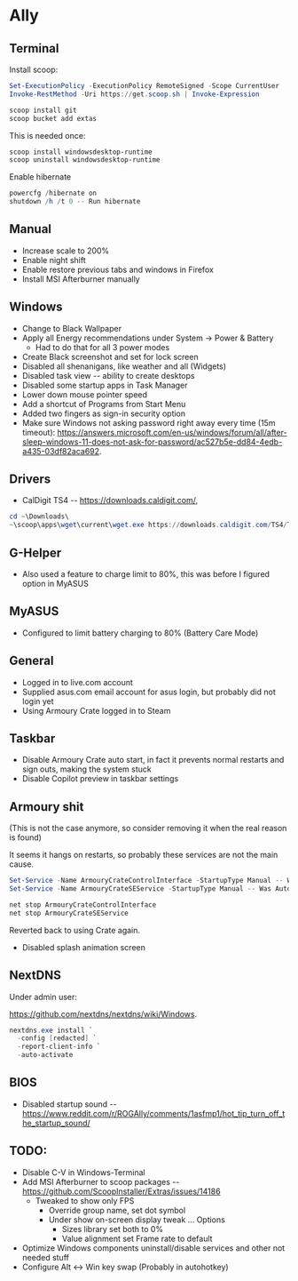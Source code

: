 # Ally

## Terminal

Install scoop:

```powershell
Set-ExecutionPolicy -ExecutionPolicy RemoteSigned -Scope CurrentUser
Invoke-RestMethod -Uri https://get.scoop.sh | Invoke-Expression
```

```powershell
scoop install git
scoop bucket add extas
```

This is needed once:

```powershell
scoop install windowsdesktop-runtime
scoop uninstall windowsdesktop-runtime
```

Enable hibernate

```powershell
powercfg /hibernate on
shutdown /h /t 0 -- Run hibernate
```

## Manual

* Increase scale to 200%
* Enable night shift
* Enable restore previous tabs and windows in Firefox
* Install MSI Afterburner manually

## Windows

* Change to Black Wallpaper
* Apply all Energy recommendations under System -> Power & Battery
  * Had to do that for all 3 power modes
* Create Black screenshot and set for lock screen
* Disabled all shenanigans, like weather and all (Widgets)
* Disabled task view -- ability to create desktops
* Disabled some startup apps in Task Manager
* Lower down mouse pointer speed
* Add a shortcut of Programs from Start Menu
* Added two fingers as sign-in security option
* Make sure Windows not asking password right away every time (15m timeout):
  https://answers.microsoft.com/en-us/windows/forum/all/after-sleep-windows-11-does-not-ask-for-password/ac527b5e-dd84-4edb-a435-03df82aca692.

## Drivers

* CalDigit TS4 -- https://downloads.caldigit.com/,

```powershell
cd ~\Downloads\
~\scoop\apps\wget\current\wget.exe https://downloads.caldigit.com/TS4/TS4-Windows-Ethernet-Driver.zip
```

## G-Helper

* Also used a feature to charge limit to 80%, this was before I figured option in MyASUS

## MyASUS

* Configured to limit battery charging to 80% (Battery Care Mode)

## General

* Logged in to live.com account
* Supplied asus.com email account for asus login, but probably did not login yet
* Using Armoury Crate logged in to Steam

## Taskbar 

* Disable Armoury Crate auto start, in fact it prevents normal restarts and
  sign outs, making the system stuck
* Disable Copilot preview in taskbar settings


## Armoury shit

(This is not the case anymore, so consider removing it when the real reason is found)

It seems it hangs on restarts, so probably these services are not the main cause.

```powershell
Set-Service -Name ArmouryCrateControlInterface -StartupType Manual -- Was Automatic
Set-Service -Name ArmouryCrateSEService -StartupType Manual -- Was Automatic and Running

net stop ArmouryCrateControlInterface
net stop ArmouryCrateSEService
```

Reverted back to using Crate again. 

* Disabled splash animation screen

## NextDNS

Under admin user:

https://github.com/nextdns/nextdns/wiki/Windows.

```powershell
nextdns.exe install `
  -config [redacted] `
  -report-client-info `
  -auto-activate
```

## BIOS

* Disabled startup sound -- https://www.reddit.com/r/ROGAlly/comments/1asfmp1/hot_tip_turn_off_the_startup_sound/

## TODO:

* Disable C-V in Windows-Terminal
* Add MSI Afterburner to scoop packages -- https://github.com/ScoopInstaller/Extras/issues/14186
   * Tweaked to show only FPS
      * Override group name, set dot symbol
      * Under show on-screen display tweak ... Options
        * Sizes library set both to 0%
        * Value alignment set Frame rate to default
* Optimize Windows components uninstall/disable services and other not needed stuff
* Configure Alt <-> Win key swap (Probably in autohotkey)
